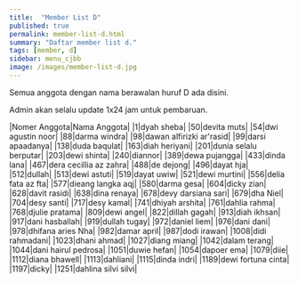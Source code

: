 ```yaml
---
title:  "Member List D"
published: true
permalink: member-list-d.html
summary: "Daftar member list d."
tags: [member, d]
sidebar: menu_cjbb
image: /images/member-list-d.jpg
---
```


Semua anggota dengan nama berawalan huruf D ada disini.

Admin akan selalu update 1x24 jam untuk pembaruan.

|Nomer Anggota|Nama Anggota|
|1|dyah sheba|
|50|devita muts|
|54|dwi agustin noor|
|88|darma windra|
|98|dawan alfirizki ar'rasid|
|99|darsi apaadanya|
|138|duda baqulat|
|163|diah heriyani|
|201|dunia selalu berputar|
|203|dewi shinta|
|240|diannor|
|389|dewa pujangga|
|433|dinda lana|
|467|dera cecillia az zahra|
|488|de dejong|
|496|dayat hja|
|512|dullah|
|513|dewi astuti|
|519|dayat uwiw|
|521|dewi murtini|
|556|delia fata az fta|
|577|dieang langka aqj|
|580|darma gesa|
|604|dicky zian|
|628|davit rasidi|
|638|dina renaya|
|678|devy darsiana sari|
|679|dha Niel|
|704|desy santi|
|717|desy kamal|
|741|dhiyah arshita|
|761|dahlia rahma|
|768|djulie pratama|
|809|dewi angel|
|822|dillah gagah|
|913|diah ikhsan|
|917|dani hasballah|
|919|dullah tugay|
|972|daniel liem|
|976|dani dani|
|978|dhifana aries Nha|
|982|damar april|
|987|dodi irawan|
|1008|didi rahmadani|
|1023|dhani ahmad|
|1027|diang miang|
|1042|dalam terang|
|1044|dani hairul pedrosa|
|1051|duwie hefan|
|1054|dapoer ema|
|1079|diie|
|1112|diana bhawell|
|1113|dahliani|
|1115|dinda indri|
|1189|dewi fortuna cinta|
|1197|dicky|
|1251|dahlina silvi silvi|
